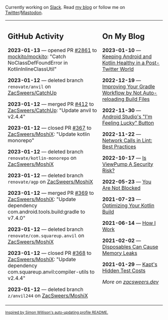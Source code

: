 Currently working on [Slack](https://slack.com/). Read [my blog](https://zacsweers.dev/) or follow me on [Twitter](https://twitter.com/ZacSweers)/[Mastodon](https://hachyderm.io/@ZacSweers).

<table><tr><td valign="top" width="60%">

## GitHub Activity
<!-- githubActivity starts -->
**2023-01-13** — opened PR [#2861](https://github.com/mockito/mockito/pull/2861) to [mockito/mockito](https://github.com/mockito/mockito): "Catch NoClassDefFoundError in KotlinInlineClassUtil"

**2023-01-12** — deleted branch `renovate/anvil` on [ZacSweers/CatchUp](https://github.com/ZacSweers/CatchUp)

**2023-01-12** — merged PR [#412](https://github.com/ZacSweers/CatchUp/pull/412) to [ZacSweers/CatchUp](https://github.com/ZacSweers/CatchUp): "Update anvil to v2.4.4"

**2023-01-12** — closed PR [#367](https://github.com/ZacSweers/MoshiX/pull/367) to [ZacSweers/MoshiX](https://github.com/ZacSweers/MoshiX): "Update kotlin monorepo"

**2023-01-12** — deleted branch `renovate/kotlin-monorepo` on [ZacSweers/MoshiX](https://github.com/ZacSweers/MoshiX)

**2023-01-12** — deleted branch `renovate/agp` on [ZacSweers/MoshiX](https://github.com/ZacSweers/MoshiX)

**2023-01-12** — merged PR [#369](https://github.com/ZacSweers/MoshiX/pull/369) to [ZacSweers/MoshiX](https://github.com/ZacSweers/MoshiX): "Update dependency com.android.tools.build:gradle to v7.4.0"

**2023-01-12** — deleted branch `renovate/com.squareup.anvil` on [ZacSweers/MoshiX](https://github.com/ZacSweers/MoshiX)

**2023-01-12** — closed PR [#368](https://github.com/ZacSweers/MoshiX/pull/368) to [ZacSweers/MoshiX](https://github.com/ZacSweers/MoshiX): "Update dependency com.squareup.anvil:compiler-utils to v2.4.4"

**2023-01-12** — deleted branch `z/anvil244` on [ZacSweers/MoshiX](https://github.com/ZacSweers/MoshiX)
<!-- githubActivity ends -->
</td><td valign="top" width="40%">

## On My Blog
<!-- blog starts -->
**2023-01-10** — [Keeping Android and Kotlin Healthy in a Post-Twitter World](https://www.zacsweers.dev/keeping-android-healthy/)

**2022-12-19** — [Improving Your Gradle Workflow by Not Auto-reloading Build Files](https://www.zacsweers.dev/improving-your-workflow-by-not-auto-reloading-build-files/)

**2022-11-30** — [Android Studio's "I'm Feeling Lucky" Button](https://www.zacsweers.dev/android-studios-im-feeling-lucky-button/)

**2022-11-22** — [Network Calls in Lint: Best Practices](https://www.zacsweers.dev/network-calls-in-lint-best-practices/)

**2022-10-17** — [Is ViewPump A Security Risk?](https://www.zacsweers.dev/is-viewpump-a-security-risk/)

**2022-05-23** — [You Are Not Blocked](https://www.zacsweers.dev/you-are-not-blocked/)

**2021-07-23** — [Optimizing Your Kotlin Build](https://www.zacsweers.dev/optimizing-your-kotlin-build/)

**2021-06-14** — [How I Work](https://www.zacsweers.dev/how-i-work/)

**2021-02-02** — [Disposables Can Cause Memory Leaks](https://www.zacsweers.dev/disposables-can-cause-memory-leaks/)

**2021-01-29** — [Kapt's Hidden Test Costs](https://www.zacsweers.dev/kapts-hidden-test-costs/)
<!-- blog ends -->
_More on [zacsweers.dev](https://zacsweers.dev/)_
</td></tr></table>

<sub><a href="https://simonwillison.net/2020/Jul/10/self-updating-profile-readme/">Inspired by Simon Willison's auto-updating profile README.</a></sub>